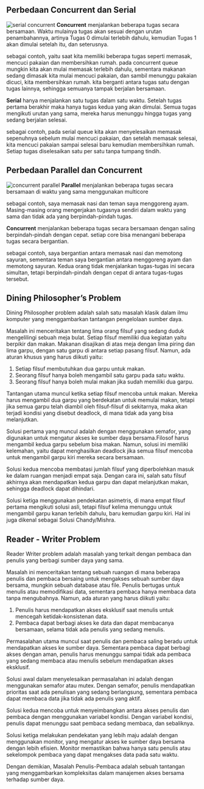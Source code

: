 ## Perbedaan Concurrent dan Serial
![serial concurrent](https://github.com/qyuzies7/SysOP24-3123521029/assets/149217967/586ccdc2-0fec-4b28-a0b6-236b3d2097b7)
**Concurrent** menjalankan  beberapa tugas secara bersamaan. Waktu mulainya tugas akan sesuai dengan urutan penambahannya, 
artinya Tugas 0 dimulai terlebih dahulu, kemudian Tugas 1 akan dimulai setelah itu, dan seterusnya.

sebagai contoh, yaitu saat kita memiliki beberapa tugas seperti memasak, mencuci pakaian dan membersihkan rumah. pada concurrent queue mungkin kita akan mulai memasak terlebih dahulu,
sementara makanan sedang dimasak kita mulai mencuci pakaian, dan sambil menunggu pakaian dicuci, kita membersihkan rumah. kita berganti antara tugas satu dengan tugas lainnya, sehingga semuanya tampak berjalan bersamaan.

**Serial** hanya menjalankan satu tugas dalam satu waktu. Setelah tugas pertama berakhir maka hanya tugas kedua yang akan dimulai. 
Semua tugas mengikuti urutan yang sama, mereka harus menunggu hingga tugas yang sedang berjalan selesai.

sebagai contoh, pada serial queue kita akan menyelesaikan memasak sepenuhnya sebelum mulai mencuci pakaian, dan setelah memasak selesai, kita mencuci pakaian sampai selesai baru kemudian membersihkan rumah.
Setiap tugas diselesaikan satu per satu tanpa tumpang tindih.

## Perbedaan Parallel dan Concurrent
![concurrent parallel](https://github.com/qyuzies7/SysOP24-3123521029/assets/149217967/3c85f01f-8a40-4380-9bd2-0231ed4c8c49)
**Parallel** menjalankan beberapa tugas secara bersamaan di waktu yang sama menggunakan multicore

sebagai contoh, saya memasak nasi dan teman saya menggoreng ayam. Masing-masing orang mengerjakan tugasnya sendiri dalam waktu yang sama dan tidak ada yang berpindah-pindah tugas.

**Concurrent** menjalankan beberapa tugas secara bersamaan dengan saling berpindah-pindah dengan cepat. setiap core bisa menangani beberapa tugas secara bergantian.

sebagai contoh, saya bergantian antara memasak nasi dan memotong sayuran, sementara teman saya bergantian antara menggoreng ayam dan memotong sayuran. Kedua orang tidak menjalankan tugas-tugas ini secara simultan, tetapi berpindah-pindah dengan cepat di antara tugas-tugas tersebut.

## Dining Philosopher’s Problem
Dining Philosopher problem adalah salah satu masalah klasik dalam ilmu komputer yang menggambarkan tantangan pengelolaan sumber daya.

Masalah ini menceritakan tentang lima orang filsuf yang sedang duduk mengelilingi sebuah meja bulat. Setiap filsuf memiliki dua kegiatan yaitu berpikir dan makan. Makanan disajikan di atas meja dengan lima piring dan lima garpu, dengan satu garpu di antara setiap pasang filsuf. Namun, ada aturan khusus yang harus diikuti yaitu:

1. Setiap filsuf membutuhkan dua garpu untuk makan.
2. Seorang filsuf hanya boleh mengambil satu garpu pada satu waktu.
3. Seorang filsuf hanya boleh mulai makan jika sudah memiliki dua garpu.
   
Tantangan utama muncul ketika setiap filsuf mencoba untuk makan. Mereka harus mengambil dua garpu yang berdekatan untuk memulai makan, tetapi jika semua garpu telah diambil oleh filsuf-filsuf di sekitarnya, maka akan terjadi kondisi yang disebut deadlock, di mana tidak ada yang bisa melanjutkan.

Solusi pertama yang muncul adalah dengan menggunakan semafor, yang digunakan untuk mengatur akses ke sumber daya bersama.Filosof harus mengambil kedua garpu sebelum bisa makan. Namun, solusi ini memiliki kelemahan, yaitu dapat menghasilkan deadlock jika semua filsuf mencoba untuk mengambil garpu kiri mereka secara bersamaan.

Solusi kedua mencoba membatasi jumlah filsuf yang diperbolehkan masuk ke dalam ruangan menjadi empat saja. Dengan cara ini, salah satu filsuf akhirnya akan mendapatkan kedua garpu dan dapat melanjutkan makan, sehingga deadlock dapat dihindari.

Solusi ketiga menggunakan pendekatan asimetris, di mana empat filsuf pertama mengikuti solusi asli, tetapi filsuf kelima menunggu untuk mengambil garpu kanan terlebih dahulu, baru kemudian garpu kiri. Hal ini juga dikenal sebagai Solusi Chandy/Mishra.

## Reader - Writer Problem
Reader Writer problem adalah masalah yang terkait dengan pembaca dan penulis yang berbagi sumber daya yang sama.

Masalah ini menceritakan tentang sebuah ruangan di mana beberapa penulis dan pembaca bersaing untuk mengakses sebuah sumber daya bersama, mungkin sebuah database atau file. Penulis bertugas untuk menulis atau memodifikasi data, sementara pembaca hanya membaca data tanpa mengubahnya. Namun, ada aturan yang harus diikuti yaitu:

1. Penulis harus mendapatkan akses eksklusif saat menulis untuk mencegah ketidak-konsistenan data.
2. Pembaca dapat berbagi akses ke data dan dapat membacanya bersamaan, selama tidak ada penulis yang sedang menulis.

Permasalahan utama muncul saat penulis dan pembaca saling beradu untuk mendapatkan akses ke sumber daya. Sementara pembaca dapat berbagi akses dengan aman, penulis harus menunggu sampai tidak ada pembaca yang sedang membaca atau menulis sebelum mendapatkan akses eksklusif.

Solusi awal dalam menyelesaikan permasalahan ini adalah dengan menggunakan semafor atau mutex. Dengan semafor, penulis mendapatkan prioritas saat ada penulisan yang sedang berlangsung, sementara pembaca dapat membaca data jika tidak ada penulis yang aktif.

Solusi kedua mencoba untuk menyeimbangkan antara akses penulis dan pembaca dengan menggunakan variabel kondisi. Dengan variabel kondisi, penulis dapat menunggu saat pembaca sedang membaca, dan sebaliknya.

Solusi ketiga melakukan pendekatan yang lebih maju adalah dengan menggunakan monitor, yang mengatur akses ke sumber daya bersama dengan lebih efisien. Monitor memastikan bahwa hanya satu penulis atau sekelompok pembaca yang dapat mengakses data pada satu waktu.

Dengan demikian, Masalah Penulis-Pembaca adalah sebuah tantangan yang menggambarkan kompleksitas dalam manajemen akses bersama terhadap sumber daya.
